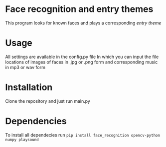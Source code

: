 # Face recognition and entry themes
This program looks for known faces and plays a corresponding *entry theme*

# Usage
All settings are available in the config.py file
In which you can input the file locations of images of faces in .jpg or .png form and corresponding music in mp3 or wav form

# Installation
Clone the repository and just run main.py

# Dependencies
To install all dependecies run
```pip install face_recognition opencv-python numpy playsound```
